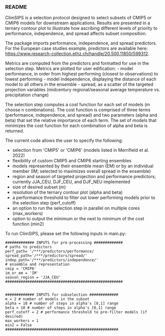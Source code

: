 
### README

ClimSIPS is a selection protocol designed to select subsets of CMIP5 or CMIP6 models for downstream applications. Results are presented in a ternary contour plot to illustrate how ascribing different levels of priority to performance, independence, and spread affects subset composition. 

The package imports performance, independence, and spread predictors. For the European case studies example, predictors are available here: 
https://www.research-collection.ethz.ch/handle/20.500.11850/599312.


Metrics are computed from the predictors and formatted for use in the selection step. Metrics are plotted for user edification:
	- model performance, in order from highest performing (closest to observations) to lowest performing
	- model independence, displaying the distance of each model to all others in the ensemble
	- spread, as a scatter of the targeted projection variables (midcentury regional/seasonal average temperature vs. precipitation change)

The selection step computes a cost function for each set of models (m choose n combinations). The cost function is comprised of three terms (performance, independence, and spread) and two parameters (alpha and beta) that set the relative importance of each term. The set of models that minimizes the cost function for each combination of alpha and beta is returned. 

The current code allows the user to specify the following:

- selection from 'CMIP5' or 'CMIP6' (models listed in Merrifield et al. 2022)
- flexibility of custom CMIP5 and CMIP6 starting ensembles
- models represented by their ensemble mean (EM) or by an individual member (IM; selected to maximizes overall spread in the ensemble)
- region and season of targeted projection and performance predictors; currently JJA_CEU, DJF_CEU, and DJF_NEU implemented
- size of desired subset (m)
- resolution of the ternary contour plot (alpha and beta) 
- a performance threshold to filter out lower performing models prior to the selection step (perf_cutoff)
- an option to run the selection step in parallel on multiple cores (max_workers)
- option to output the minimum or the next to minimum of the cost function (min2)

To run ClimSIPS, please set the following inputs in main.py:
   
    ############# INPUTS for pre-processing #############
    # paths to predictors
    perf_path= '/***/predictors/performance/
    spread_path='/***/predictors/spread/'
    indep_path='/***/predictors/independence/'
    # ensemble and representation
    cmip = 'CMIP6' 
    im_or_em = 'IM'
    season_region = 'JJA_CEU' 
    #####################################################


    ############# INPUTS for subselection #############
    m = 2 # number of models in the subset
    alpha = 10 # number of steps in alpha's [0,1] range
    beta = 10 # number of steps in alpha's [0,1] range
    perf_cutoff = 2 # performance threshold to pre-filter models (if desired)
    max_workers = 1
    min2 = False
    ###################################################

